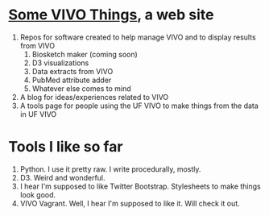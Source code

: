 # [Some VIVO Things](http://mconlon17.github.io), a web site

1. Repos for software created to help manage VIVO and to display results from VIVO
    1. Biosketch maker (coming soon)
	1. D3 visualizations
	1. Data extracts from VIVO
	1. PubMed attribute adder
	1. Whatever else comes to mind
1. A blog for ideas/experiences related to VIVO
1. A tools page for people using the UF VIVO to make things from the data in UF VIVO

# Tools I like so far

1. Python.  I use it pretty raw.  I write procedurally, mostly.
1. D3.  Weird and wonderful.
1. I hear I'm supposed to like Twitter Bootstrap.  Stylesheets to make things look good.
1. VIVO Vagrant.  Well, I hear I'm supposed to like it.  Will check it out.
